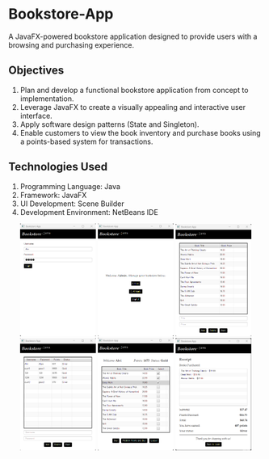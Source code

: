 # Bookstore-App
A JavaFX-powered bookstore application designed to provide users with a browsing and purchasing experience.

## Objectives
1. Plan and develop a functional bookstore application from concept to implementation.
2. Leverage JavaFX to create a visually appealing and interactive user interface.
3. Apply software design patterns (State and Singleton).
4. Enable customers to view the book inventory and purchase books using a points-based system for transactions.

## Technologies Used
1. Programming Language: Java
2. Framework: JavaFX
3. UI Development: Scene Builder
4. Development Environment: NetBeans IDE

<div align="center">
  <img src="./Login.png" width="150"/>
  <img src="./AdminWelcome.png" width="150"/>
  <img src="./AdminBooks.png" width="150"/>
  <img src="./AdminCustomers.png" width="150"/>
  <img src="./CustomerBooks.png" width="150"/>
  <img src="./Receipt.png" width="150"/>
</div>
<br/>

